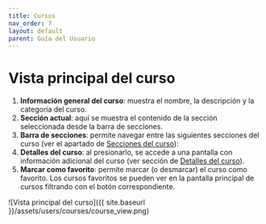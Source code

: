 ```yaml
---
title: Cursos
nav_order: 7
layout: default
parent: Guía del Usuario
---
```


# Vista principal del curso

1. **Información general del curso**: muestra el nombre, la descripción y la categoría del curso.
2. **Sección actual**: aquí se muestra el contenido de la sección seleccionada desde la barra de secciones.
3. **Barra de secciones**: permite navegar entre las siguientes secciones del curso (ver el apartado de [Secciones del curso](sections)):
4. **Detalles del curso**: al presionarlo, se accede a una pantalla con información adicional del curso (ver sección de [Detalles del curso](details)).
5. **Marcar como favorito**: permite marcar (o desmarcar) el curso como favorito. Los cursos favoritos se pueden ver en la pantalla principal de cursos filtrando con el botón correspondiente.

![Vista principal del curso]({{ site.baseurl }}/assets/users/courses/course_view.png)
